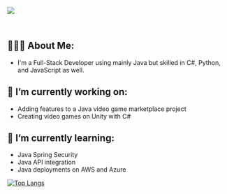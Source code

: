 
<p align=”center”>
<img src=https://github.com/sarahsotomayor/sarahsotomayor/assets/116047642/ec66ab4a-26d3-408a-815e-64ff284fcbe5>

</p>

<br>

## 👩🏻‍💻 About Me:

* I'm a Full-Stack Developer using mainly Java but skilled in C#, Python, and JavaScript as well.

## 🔭 I’m currently working on: 

* Adding features to a Java video game marketplace project
* Creating video games on Unity with C#

## 🌱 I’m currently learning: 

* Java Spring Security
* Java API integration
* Java deployments on AWS and Azure


[![Top Langs](https://github-readme-stats.vercel.app/api/top-langs/?username=sarahsotomayor&layout=compact&theme=dark#gh-dark-mode-only)](https://github.com/sarahsotomayor)
